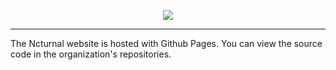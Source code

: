<p align="center">
<img src="https://raw.githubusercontent.com/ncturnal/ncturnal.com/refs/heads/main/img/logo/PNG/ncturnal_banner_50.png">
</p>

---

The Ncturnal website is hosted with Github Pages. You can view the source code in the organization's repositories.
